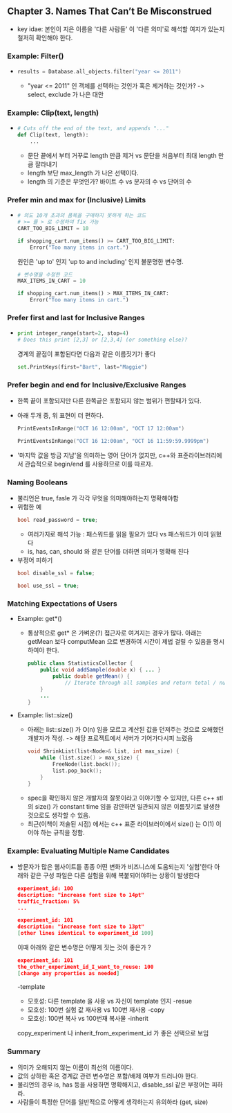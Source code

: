 ## Chapter 3. Names That Can’t Be Misconstrued

- key idae: 본인이 지은 이름을 '다른 사람들' 이 '다른 의미'로 해석할 여지가 있는지 철저히 확인해야 한다.

### Example: Filter()
  - ```cpp
    results = Database.all_objects.filter("year <= 2011")
    ``` 
    - "year <= 2011" 인 객체를 선택하는 것인가 혹은 제거하는 것인가? -> select, exclude 가 나은 대안    
    

### Example: Clip(text, length)
  - ```python
    # Cuts off the end of the text, and appends "..."
    def Clip(text, length):
        ...
    ```
    - 문단 끝에서 부터 거꾸로 length 만큼 제거 vs 문단을 처음부터 최대 length 만큼 잘라내기
    - length 보단 max_length 가 나은 선택이다.
    - length 의 기준은 무엇인가? 바이트 수 vs 문자의 수 vs 단어의 수

### Prefer min and max for (Inclusive) Limits
  
  - ```python
    # 의도 10개 초과의 품목을 구매하지 못하게 하는 코드   
    # >= 를 > 로 수정하여 fix 가능
    CART_TOO_BIG_LIMIT = 10

    if shopping_cart.num_items() >= CART_TOO_BIG_LIMIT:
        Error("Too many items in cart.")
    ```
    원인은 'up to' 인지 'up to and including' 인지 불분명한 변수명.

    ```python
    # 변수명을 수정한 코드
    MAX_ITEMS_IN_CART = 10

    if shopping_cart.num_items() > MAX_ITEMS_IN_CART:
        Error("Too many items in cart.")
    ````
  
### Prefer first and last for Inclusive Ranges
  - ```python
    print integer_range(start=2, stop=4)
    # Does this print [2,3] or [2,3,4] (or something else)?
    ```
    경계의 끝점이 포함된다면 다음과 같은 이름짓기가 좋다
    ```python
    set.PrintKeys(first="Bart", last="Maggie")
    ```

### Prefer begin and end for Inclusive/Exclusive Ranges

  - 한쪽 끝이 포함되지만 다른 한쪽긑은 포함되지 않는 범위가 편할때가 있다.
  - 아래 두개 중, 위 표현이 더 편하다.
    ```cpp
    PrintEventsInRange("OCT 16 12:00am", "OCT 17 12:00am")
    ```
    
    ```cpp
    PrintEventsInRange("OCT 16 12:00am", "OCT 16 11:59:59.9999pm")
    ```
  
  - '마지막 값을 방금 지남'을 의미하는 영어 단어가 없지만, c++와 표준라이브러리에서 관습적으로 begin/end 를 사용하므로 이를 따르자.

### Naming Booleans
  - 불리언은 true, fasle 가 각각 무엇을 의미해야하는지 명확해야함
  - 위험한 예
    ```cpp
    bool read_password = true;
    ``` 
    - 여러가지로 해석 가능 : 패스워드를 읽을 필요가 있다 vs 패스워드가 이미 읽혔다
    - is, has, can, should 와 같은 단어를 더하면 의미가 명확해 진다
  - 부정어 피하기
    ```cpp
    bool disable_ssl = false; 
    ``` 
    ```cpp
    bool use_ssl = true; 
    ``` 
  
### Matching Expectations of Users

- Example: get*()
  - 통상적으로 get* 은 가벼운(?) 접근자로 여겨지는 경우가 많다.
    아래는 getMean 보다 computMean 으로 변경하여 시간이 제법 걸릴 수 있음을 명시하여야 한다.
    ```java
    public class StatisticsCollector {
        public void addSample(double x) { ... }
            public double getMean() {
                // Iterate through all samples and return total / num_samples
        }
        ...
    }
    ```  

- Example: list::size()
  - 아래는 list::size() 가 O(n) 임을 모르고 계산된 값을 던져주는 것으로 오해했던 개발자가 작성. -> 해당 프로젝트에서 서버가 기어가다시피 느렸음
    ```cpp
    void ShrinkList(list<Node>& list, int max_size) {
        while (list.size() > max_size) {
            FreeNode(list.back());
            list.pop_back();
        }
    }
    ```  
  - spec을 확인하지 않은 개발자의 잘못이라고 이야기할 수 있지만, 다른 c++ stl 의 size() 가 constant time 임을 감안하면 일관되지 않은 이름짓기로 발생한 것으로도 생각할 수 있음.
  - 최근(이책이 저술된 시점) 에서는 c++ 표준 라이브러이에서 size() 는 O(1) 이어야 하는 규칙을 정함.    


### Example: Evaluating Multiple Name Candidates
  - 방문자가 많은 웹사이트틑 종종 어떤 변화가 비즈니스에 도움되는지 '실험'한다
    아래와 같은 구성 파일은 다른 실험을 위해 복붙되어야하는 상황이 발생한다
    ```json
    experiment_id: 100
    description: "increase font size to 14pt"
    traffic_fraction: 5%
    ...
    ```
    ```json
    experiment_id: 101
    description: "increase font size to 13pt"
    [other lines identical to experiment_id 100]
    ```
    이때 아래와 같은 변수명은 어떻게 짓는 것이 좋은가 ?
    ```json
    experiment_id: 101
    the_other_experiment_id_I_want_to_reuse: 100
    [change any properties as needed]
    ```

    -template
      - 모호성: 다른 template 을 사용 vs 자신이 template 인지 
    -resue
      - 모호성: 100번 실험 값 재사용 vs 100번 재사용 
    -copy
      - 모호성: 100번 복사 vs 100번재 복사물
    -inherit
    
    copy_experiment 나 inherit_from_experiment_id 가 좋은 선택으로 보임

### Summary
  - 의미가 오해되지 않는 이름이 최선의 이름이다.
  - 값의 상하한 혹은 경계값 관련 변수명은 포함/배제 여부가 드러나야 한다.
  - 불리언의 경우 is, has 등을 사용하면 명확해지고, disable_ssl 같은 부정어는 피하라.
  - 사람들이 특정한 단어를 일반적으로 어떻게 생각하는지 유의하라 (get, size)